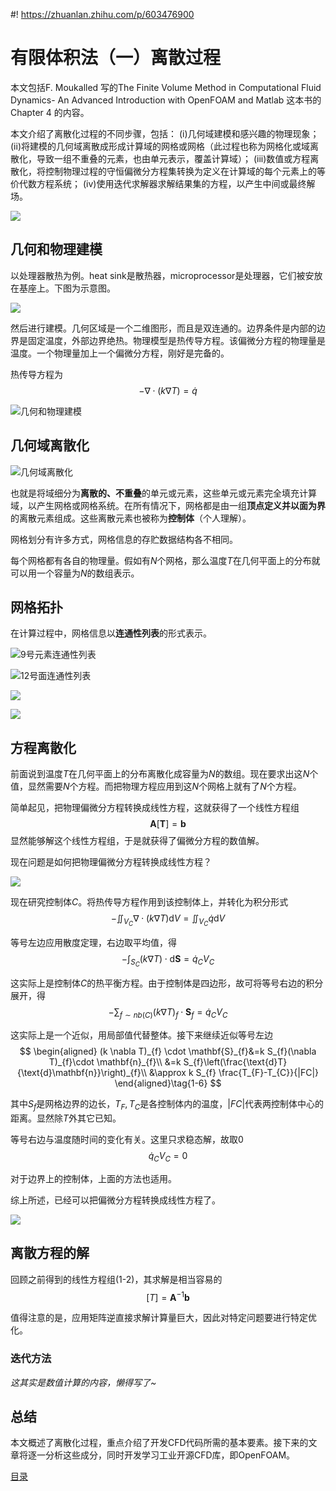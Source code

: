 #! https://zhuanlan.zhihu.com/p/603476900
# 有限体积法（一）离散过程

本文包括F. Moukalled 写的The Finite Volume Method in Computational Fluid Dynamics- An Advanced Introduction with OpenFOAM and Matlab 这本书的Chapter 4 的内容。

本文介绍了离散化过程的不同步骤，包括：
(i)几何域建模和感兴趣的物理现象；
(ii)将建模的几何域离散成形成计算域的网格或网格（此过程也称为网格化或域离散化，导致一组不重叠的元素，也由单元表示，覆盖计算域）；
(iii)数值或方程离散化，将控制物理过程的守恒偏微分方程集转换为定义在计算域的每个元素上的等价代数方程系统；
(iv)使用迭代求解器求解结果集的方程，以产生中间或最终解场。


![](PasteImage/2023-02-04-16-30-30.png)

## 几何和物理建模

以处理器散热为例。heat sink是散热器，microprocessor是处理器，它们被安放在基座上。下图为示意图。

![](PasteImage/2023-02-04-16-47-59.png)

然后进行建模。几何区域是一个二维图形，而且是双连通的。边界条件是内部的边界是固定温度，外部边界绝热。物理模型是热传导方程。该偏微分方程的物理量是温度。一个物理量加上一个偏微分方程，刚好是完备的。

热传导方程为
$$
-\nabla \cdot(k \nabla T)=\dot{q}\tag{1-1}
$$

![几何和物理建模](PasteImage/2023-02-04-16-47-42.png)

## 几何域离散化

![几何域离散化](PasteImage/2023-02-04-17-07-41.png)

也就是将域细分为**离散的、不重叠**的单元或元素，这些单元或元素完全填充计算域，以产生网格或网格系统。在所有情况下，网格都是由一组**顶点定义并以面为界**的离散元素组成。这些离散元素也被称为**控制体**（个人理解）。

网格划分有许多方式，网格信息的存贮数据结构各不相同。

每个网格都有各自的物理量。假如有$N$个网格，那么温度$T$在几何平面上的分布就可以用一个容量为$N$的数组表示。

## 网格拓扑

在计算过程中，网格信息以**连通性列表**的形式表示。

![9号元素连通性列表](PasteImage/2023-02-04-17-48-24.png)

![12号面连通性列表](PasteImage/2023-02-04-17-49-18.png)

![](PasteImage/2023-02-05-14-27-14.png)

![](PasteImage/2023-02-05-14-27-36.png)

## 方程离散化

前面说到温度$T$在几何平面上的分布离散化成容量为$N$的数组。现在要求出这$N$个值，显然需要$N$个方程。而把物理方程应用到这$N$个网格上就有了$N$个方程。

简单起见，把物理偏微分方程转换成线性方程，这就获得了一个线性方程组
$$
\bm{A}[\bm{T}]=\bm{b}\tag{1-2}
$$
显然能够解这个线性方程组，于是就获得了偏微分方程的数值解。


现在问题是如何把物理偏微分方程转换成线性方程？

![](PasteImage/2023-02-05-11-27-18.png)

现在研究控制体$C$。将热传导方程作用到该控制体上，并转化为积分形式
$$
-\iint_{V_{C}} \nabla \cdot(k \nabla T) \text{d} V=\iint_{V_{C}} \dot{q} \text{d} V\tag{1-3}
$$

等号左边应用散度定理，右边取平均值，得
$$
-\int_{S_{C}}(k \nabla T) \cdot \text{d} \mathbf{S}=\dot{q}_{C} V_{C}\tag{1-4}
$$

这实际上是控制体$C$的热平衡方程。由于控制体是四边形，故可将等号右边的积分展开，得
$$
-\sum_{f \sim n b(C)}(k \nabla T)_{f} \cdot \mathbf{S}_{f}=\dot{q}_{C} V_{C}\tag{1-5}
$$

这实际上是一个近似，用局部值代替整体。接下来继续近似等号左边
$$
\begin{aligned}
(k \nabla T)_{f} \cdot \mathbf{S}_{f}&=k S_{f}(\nabla T)_{f}\cdot \mathbf{n}_{f}\\
&=k S_{f}\left(\frac{\text{d}T}{\text{d}\mathbf{n}}\right)_{f}\\
&\approx k S_{f} \frac{T_{F}-T_{C}}{|FC|}
\end{aligned}\tag{1-6}
$$

其中$S_{f}$是网格边界的边长，$T_{F},T_C$是各控制体内的温度，$|FC|$代表两控制体中心的距离。显然除$T$外其它已知。

等号右边与温度随时间的变化有关。这里只求稳态解，故取0
$$
\dot{q}_{C} V_{C}=0\tag{1-7}
$$

对于边界上的控制体，上面的方法也适用。

综上所述，已经可以把偏微分方程转换成线性方程了。

![](PasteImage/2023-02-05-13-47-16.png)

## 离散方程的解

回顾之前得到的线性方程组(1-2)，其求解是相当容易的
$$
[T]=\mathbf{A}^{-1} \mathbf{b}\tag{1-8}
$$

值得注意的是，应用矩阵逆直接求解计算量巨大，因此对特定问题要进行特定优化。

### 迭代方法

*这其实是数值计算的内容，懒得写了~*

## 总结

本文概述了离散化过程，重点介绍了开发CFD代码所需的基本要素。接下来的文章将逐一分析这些成分，同时开发学习工业开源CFD库，即OpenFOAM。

[目录](https://zhuanlan.zhihu.com/p/599909213)